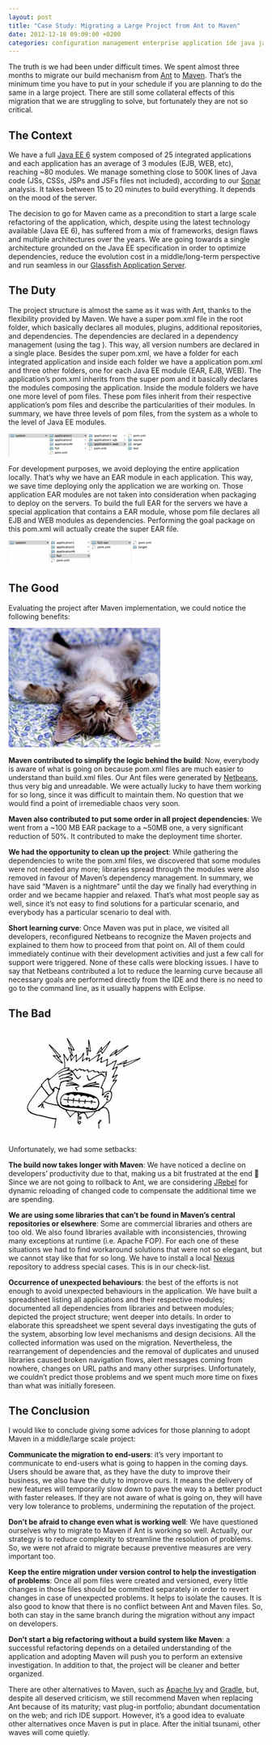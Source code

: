```yaml
---
layout: post
title: "Case Study: Migrating a Large Project from Ant to Maven"
date: 2012-12-18 09:09:00 +0200
categories: configuration management enterprise application ide java java ee jsf netbeans refactoring
---
```


The truth is we had been under difficult times. We spent almost three months to migrate our build mechanism from [Ant](http://ant.apache.org/) to [Maven](http://maven.apache.org/). That’s the minimum time you have to put in your schedule if you are planning to do the same in a large project. There are still some collateral effects of this migration that we are struggling to solve, but fortunately they are not so critical.

## The Context

We have a full [Java EE 6](http://www.oracle.com/technetwork/java/javaee/tech/index.html) system composed of 25 integrated applications and each application has an average of 3 modules (EJB, WEB, etc), reaching ~80 modules. We manage something close to 500K lines of Java code (JSs, CSSs, JSPs and JSFs files not included), according to our [Sonar](http://www.sonarsource.org/) analysis. It takes between 15 to 20 minutes to build everything. It depends on the mood of the server.

The decision to go for Maven came as a precondition to start a large scale refactoring of the application, which, despite using the latest technology available (Java EE 6), has suffered from a mix of frameworks, design flaws and multiple architectures over the years. We are going towards a single architecture grounded on the Java EE specification in order to optimize dependencies, reduce the evolution cost in a middle/long-term perspective and run seamless in our [Glassfish Application Server](http://glassfish.java.net/).

## The Duty

The project structure is almost the same as it was with Ant, thanks to the flexibility provided by Maven. We have a super pom.xml file in the root folder, which basically declares all modules, plugins, additional repositories, and dependencies. The dependencies are declared in a dependency management (using the tag <dependencyManagement>). This way, all version numbers are declared in a single place. Besides the super pom.xml, we have a folder for each integrated application and inside each folder we have a application pom.xml and three other folders, one for each Java EE module (EAR, EJB, WEB). The application’s pom.xml inherits from the super pom and it basically declares the modules composing the application. Inside the module folders we have one more level of pom files. These pom files inherit from their respective application’s pom files and  describe the particularities of their modules. In summary, we have three levels of pom files, from the system as a whole to the level of Java EE modules.

![maven-project-structure-300x44.png](/images/posts/maven-project-structure-300x44.png)

For development purposes, we avoid deploying the entire application locally. That’s why we have an EAR module in each application. This way, we save time deploying only the application we are working on. Those application EAR modules are not taken into consideration when packaging to deploy on the servers. To build the full EAR for the servers we have a special application that contains a EAR module, whose pom file declares all EJB and WEB modules as dependencies. Performing the goal package on this pom.xml will actually create the super EAR file.

![maven-project-structure-2-300x50.png](/images/posts/maven-project-structure-2-300x50.png)

## The Good

Evaluating the project after Maven implementation, we could notice the following benefits:

![relaxed-cat-300x236.jpg](/images/posts/relaxed-cat-300x236.jpg)

**Maven contributed to simplify the logic behind the build**: Now, everybody is aware of what is going on because pom.xml files are much easier to understand than build.xml files. Our Ant files were generated by [Netbeans](http://www.netbeans.org/), thus very big and unreadable. We were actually lucky to have them working for so long, since it was difficult to maintain them. No question that we would find a point of irremediable chaos very soon.

**Maven also contributed to put some order in all project dependencies**: We went from a ~100 MB EAR package to a ~50MB one, a very significant reduction of 50%. It contributed to make the deployment time shorter.

**We had the opportunity to clean up the project**: While gathering the dependencies to write the pom.xml files, we discovered that some modules were not needed any more; libraries spread through the modules were also removed in favour of Maven’s dependency management. In summary, we have said “Maven is a nightmare” until the day we finally had everything in order and we became happier and relaxed. That’s what most people say as well, since it’s not easy to find solutions for a particular scenario, and everybody has a particular scenario to deal with.

**Short learning curve**: Once Maven was put in place, we visited all developers, reconfigured Netbeans to recognize the Maven projects and explained to them how to proceed from that point on. All of them could immediately continue with their development activities and just a few call for support were triggered. None of these calls were blocking issues. I have to say that Netbeans contributed a lot to reduce the learning curve because all necessary goals are performed directly from the IDE and there is no need to go to the command line, as it usually happens with Eclipse.

## The Bad

![headache-300x212.jpg](/images/posts/headache-300x212.jpg)

Unfortunately, we had some setbacks:

**The build now takes longer with Maven**: We have noticed a decline on developers’ productivity due to that, making us a bit frustrated at the end 🙁 Since we are not going to rollback to Ant, we are considering [JRebel](http://zeroturnaround.com/software/jrebel/) for dynamic reloading of changed code to compensate the additional time we are spending.

**We are using some libraries that can’t be found in Maven’s central repositories or elsewhere**: Some are commercial libraries and others are too old. We also found libraries available with inconsistencies, throwing many exceptions at runtime (i.e. Apache FOP). For each one of these situations we had to find workaround solutions that were not so elegant, but we cannot stay like that for so long. We have to install a local [Nexus](http://www.sonatype.org/nexus/) repository to address special cases. This is in our check-list.

**Occurrence of unexpected behaviours**: the best of the efforts is not enough to avoid unexpected behaviours in the application. We have built a spreadsheet listing all applications and their respective modules; documented all dependencies from libraries and between modules; depicted the project structure; went deeper into details. In order to elaborate this spreadsheet we spent several days investigating the guts of the system, absorbing low level mechanisms and design decisions. All the collected information was used on the migration. Nevertheless, the rearrangement of dependencies and the removal of duplicates and unused libraries caused broken navigation flows, alert messages coming from nowhere, changes on URL paths and many other surprises. Unfortunately, we couldn’t predict those problems and we spent much more time on fixes than what was initially foreseen.

## The Conclusion

I would like to conclude giving some advices for those planning to adopt Maven in a middle/large scale project:

**Communicate the migration to end-users**: it’s very important to communicate to end-users what is going to happen in the coming days. Users should be aware that, as they have the duty to improve their business, we also have the duty to improve ours. It means the delivery of new features will temporarily slow down to pave the way to a better product with faster releases. If they are not aware of what is going on, they will have very low tolerance to problems, undermining the reputation of the project.

**Don’t be afraid to change even what is working well**: We have questioned ourselves why to migrate to Maven if Ant is working so well. Actually, our strategy is to reduce complexity to streamline the resolution of problems. So, we were not afraid to migrate because preventive measures are very important too.

**Keep the entire migration under version control to help the investigation of problems**: Once all pom files were created and versioned, every little changes in those files should be committed separately in order to revert changes in case of unexpected problems. It helps to isolate the causes. It is also good to know that there is no conflict between Ant and Maven files. So, both can stay in the same branch during the migration without any impact on developers.

**Don’t start a big refactoring without a build system like Maven**: a successful refactoring depends on a detailed understanding of the application and adopting Maven will push you to perform an extensive investigation. In addition to that, the project will be cleaner and better organized.

There are other alternatives to Maven, such as [Apache Ivy](http://ant.apache.org/ivy/) and [Gradle](http://www.gradle.org/), but, despite all deserved criticism, we still recommend Maven when replacing Ant because of its maturity; vast plug-in portfolio; abundant documentation on the web; and rich IDE support. However, it’s a good idea to evaluate other alternatives once Maven is put in place. After the initial tsunami, other waves will come quietly.

